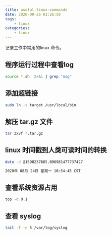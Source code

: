 ```yaml
---
title: useful-linux-commands
date: 2020-09-26 01:26:50
tags: 
    - linux
categories:
    - linux
---
```

记录工作中常用的linux 命令。
<!-- more -->

## 程序运行过程中查看log


<!-- more -->
```bash
source *.sh  2>&1 | grep "msg"
```



## 添加超链接

```bash
sudo ln -s target /usr/local/bin
```

## 解压 tar.gz 文件

```bash
tar zxvf *.tar.gz
```

## linux 时间戳到人类可读时间的转换

```bash
date -d @1598237685.896981477737427

2020年 08月 24日 星期一 10:54:45 CST
```

## 查看系统资源占用

```bash
top -d 0.1
```

## 查看 syslog

```bash
tail -f -n 5 /var/log/syslog
```





